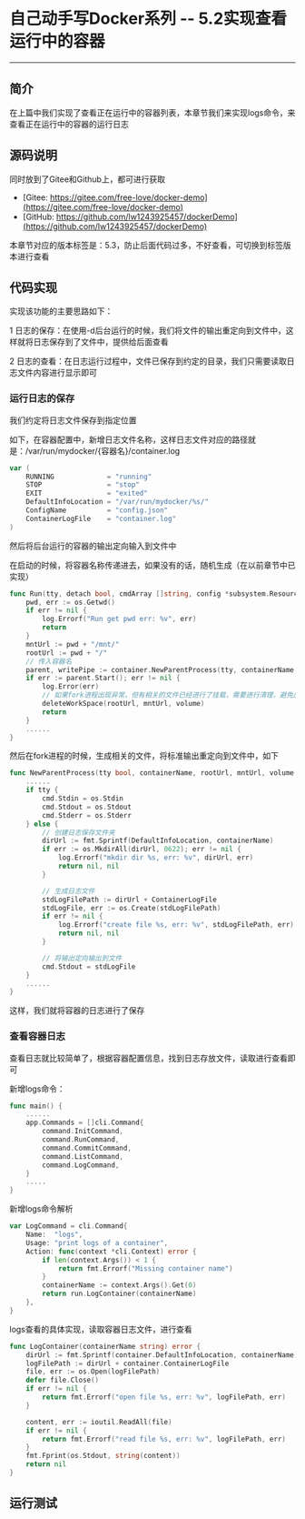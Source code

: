 # 自己动手写Docker系列 -- 5.2实现查看运行中的容器
***

## 简介
在上篇中我们实现了查看正在运行中的容器列表，本章节我们来实现logs命令，来查看正在运行中的容器的运行日志

## 源码说明
同时放到了Gitee和Github上，都可进行获取

- [Gitee: https://gitee.com/free-love/docker-demo](https://gitee.com/free-love/docker-demo)
- [GitHub: https://github.com/lw1243925457/dockerDemo](https://github.com/lw1243925457/dockerDemo)

本章节对应的版本标签是：5.3，防止后面代码过多，不好查看，可切换到标签版本进行查看

## 代码实现
实现该功能的主要思路如下：

1 日志的保存：在使用-d后台运行的时候，我们将文件的输出重定向到文件中，这样就将日志保存到了文件中，提供给后面查看

2 日志的查看：在日志运行过程中，文件已保存到约定的目录，我们只需要读取日志文件内容进行显示即可

### 运行日志的保存
我们约定将日志文件保存到指定位置

如下，在容器配置中，新增日志文件名称，这样日志文件对应的路径就是：/var/run/mydocker/{容器名}/container.log

```go
var (
	RUNNING             = "running"
	STOP                = "stop"
	EXIT                = "exited"
	DefaultInfoLocation = "/var/run/mydocker/%s/"
	ConfigName          = "config.json"
	ContainerLogFile    = "container.log"
)
```

然后将后台运行的容器的输出定向输入到文件中

在启动的时候，将容器名称传递进去，如果没有的话，随机生成（在以前章节中已实现）

```go
func Run(tty, detach bool, cmdArray []string, config *subsystem.ResourceConfig, volume, containerName string) {
	pwd, err := os.Getwd()
	if err != nil {
		log.Errorf("Run get pwd err: %v", err)
		return
	}
	mntUrl := pwd + "/mnt/"
	rootUrl := pwd + "/"
	// 传入容器名
	parent, writePipe := container.NewParentProcess(tty, containerName, rootUrl, mntUrl, volume)
	if err := parent.Start(); err != nil {
		log.Error(err)
		// 如果fork进程出现异常，但有相关的文件已经进行了挂载，需要进行清理，避免后面运行报错时，需要手工清理
		deleteWorkSpace(rootUrl, mntUrl, volume)
		return
	}
	......
}
```

然后在fork进程的时候，生成相关的文件，将标准输出重定向到文件中，如下

```go
func NewParentProcess(tty bool, containerName, rootUrl, mntUrl, volume string) (*exec.Cmd, *os.File) {
	......
	if tty {
		cmd.Stdin = os.Stdin
		cmd.Stdout = os.Stdout
		cmd.Stderr = os.Stderr
	} else {
		// 创建日志保存文件夹
		dirUrl := fmt.Sprintf(DefaultInfoLocation, containerName)
		if err := os.MkdirAll(dirUrl, 0622); err != nil {
			log.Errorf("mkdir dir %s, err: %v", dirUrl, err)
			return nil, nil
		}

		// 生成日志文件
		stdLogFilePath := dirUrl + ContainerLogFile
		stdLogFile, err := os.Create(stdLogFilePath)
		if err != nil {
			log.Errorf("create file %s, err: %v", stdLogFilePath, err)
			return nil, nil
		}

		// 将输出定向输出到文件
		cmd.Stdout = stdLogFile
	}
	......
}
```

这样，我们就将容器的日志进行了保存

### 查看容器日志
查看日志就比较简单了，根据容器配置信息，找到日志存放文件，读取进行查看即可

新增logs命令：

```go
func main() {
	......
	app.Commands = []cli.Command{
		command.InitCommand,
		command.RunCommand,
		command.CommitCommand,
		command.ListCommand,
		command.LogCommand,
	}
	.....
}
```

新增logs命令解析

```go
var LogCommand = cli.Command{
	Name:  "logs",
	Usage: "print logs of a container",
	Action: func(context *cli.Context) error {
		if len(context.Args()) < 1 {
			return fmt.Errorf("Missing container name")
		}
		containerName := context.Args().Get(0)
		return run.LogContainer(containerName)
	},
}
```

logs查看的具体实现，读取容器日志文件，进行查看

```go
func LogContainer(containerName string) error {
	dirUrl := fmt.Sprintf(container.DefaultInfoLocation, containerName)
	logFilePath := dirUrl + container.ContainerLogFile
	file, err := os.Open(logFilePath)
	defer file.Close()
	if err != nil {
		return fmt.Errorf("open file %s, err: %v", logFilePath, err)
	}

	content, err := ioutil.ReadAll(file)
	if err != nil {
		return fmt.Errorf("read file %s, err: %v", logFilePath, err)
	}
	fmt.Fprint(os.Stdout, string(content))
	return nil
}
```

## 运行测试

